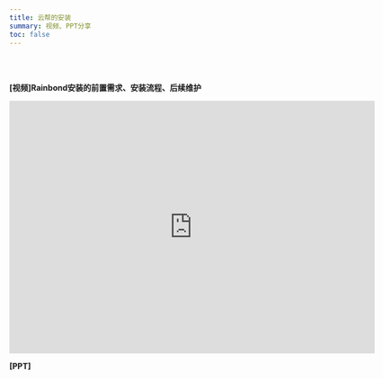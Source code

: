 ```yaml
---
title: 云帮的安装
summary: 视频、PPT分享
toc: false
---
```

<br/>
<br/>


**[视频]Rainbond安装的前置需求、安装流程、后续维护**

<iframe height=450 width=650 src='http://player.youku.com/embed/XMzM1NTQ0ODg1Mg==' frameborder=0 'allowfullscreen'></iframe>

**[PPT]**




